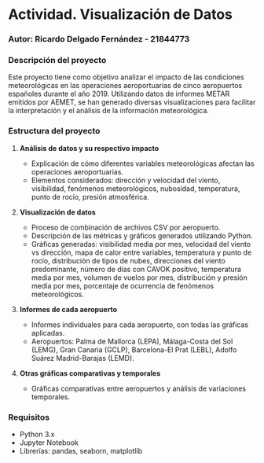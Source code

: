 # Actividad. Visualización de Datos

### Autor: Ricardo Delgado Fernández - 21844773

### Descripción del proyecto

Este proyecto tiene como objetivo analizar el impacto de las condiciones meteorológicas en las operaciones aeroportuarias de cinco aeropuertos españoles durante el año 2019. Utilizando datos de informes METAR emitidos por AEMET, se han generado diversas visualizaciones para facilitar la interpretación y el análisis de la información meteorológica.

### Estructura del proyecto

1. **Análisis de datos y su respectivo impacto**
   - Explicación de cómo diferentes variables meteorológicas afectan las operaciones aeroportuarias.
   - Elementos considerados: dirección y velocidad del viento, visibilidad, fenómenos meteorológicos, nubosidad, temperatura, punto de rocío, presión atmosférica.

2. **Visualización de datos**
   - Proceso de combinación de archivos CSV por aeropuerto.
   - Descripción de las métricas y gráficos generados utilizando Python.
   - Gráficas generadas: visibilidad media por mes, velocidad del viento vs dirección, mapa de calor entre variables, temperatura y punto de rocío, distribución de tipos de nubes, direcciones del viento predominante, número de días con CAVOK positivo, temperatura media por mes, volumen de vuelos por mes, distribución y presión media por mes, porcentaje de ocurrencia de fenómenos meteorológicos.

3. **Informes de cada aeropuerto**
   - Informes individuales para cada aeropuerto, con todas las gráficas aplicadas.
   - Aeropuertos: Palma de Mallorca (LEPA), Málaga-Costa del Sol (LEMG), Gran Canaria (GCLP), Barcelona-El Prat (LEBL), Adolfo Suárez Madrid-Barajas (LEMD).

4. **Otras gráficas comparativas y temporales**
   - Gráficas comparativas entre aeropuertos y análisis de variaciones temporales.

### Requisitos

- Python 3.x
- Jupyter Notebook
- Librerías: pandas, seaborn, matplotlib

